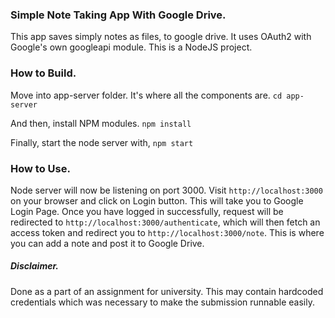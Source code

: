 ### Simple Note Taking App With Google Drive.
This app saves simply notes as files, to google drive. It uses OAuth2 with Google's own googleapi module. This is a NodeJS project.

### How to Build.
Move into app-server folder. It's where all the components are.
`cd app-server`

And then, install NPM modules.
`npm install`

Finally, start the node server with,
`npm start`

### How to Use.
Node server will now be listening on port 3000. Visit `http://localhost:3000` on your browser and click on Login button. This will take you to Google Login Page. Once you have logged in successfully, request will be redirected to `http://localhost:3000/authenticate`, which will then fetch an access token and redirect you to `http://localhost:3000/note`. This is where you can add a note and post it to Google Drive.

##### Disclaimer.
Done as a part of an assignment for university. This may contain hardcoded credentials which was necessary to make the submission runnable easily.